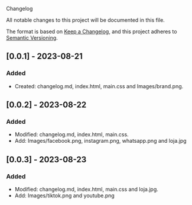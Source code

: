Changelog

All notable changes to this project will be documented in this file.

The format is based on [Keep a Changelog](https://keepachangelog.com/en/1.0.0/),
and this project adheres to [Semantic Versioning](https://semver.org/spec/v2.0.0.html).

## [0.0.1] - 2023-08-21

### Added

- Created: changelog.md, index.html, main.css and Images/brand.png.


## [0.0.2] - 2023-08-22

### Added

- Modified: changelog.md, index.html, main.css.
- Add: Images/facebook.png, instagram.png, whatsapp.png and loja.jpg

## [0.0.3] - 2023-08-23

### Added

- Modified: changelog.md, index.html, main.css and loja.jpg.
- Add: Images/tiktok.png and youtube.png